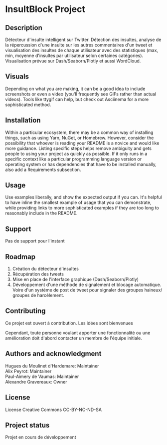 # InsultBlock Project


## Description
Détecteur d'insulte intelligent sur Twitter. Détection des insultes, analyse de la répercussion d'une insulte sur les autres commentaires d'un tweet et visualisation des insultes de chaque utilisateur avec des statistiques (max, min, moyenne d'insultes par utilisateur selon certaines catégories). Visualisation prévue sur Dash/Seaborn/Plotly et aussi WordCloud.


## Visuals
Depending on what you are making, it can be a good idea to include screenshots or even a video (you'll frequently see GIFs rather than actual videos). Tools like ttygif can help, but check out Asciinema for a more sophisticated method.

## Installation
Within a particular ecosystem, there may be a common way of installing things, such as using Yarn, NuGet, or Homebrew. However, consider the possibility that whoever is reading your README is a novice and would like more guidance. Listing specific steps helps remove ambiguity and gets people to using your project as quickly as possible. If it only runs in a specific context like a particular programming language version or operating system or has dependencies that have to be installed manually, also add a Requirements subsection.

## Usage
Use examples liberally, and show the expected output if you can. It's helpful to have inline the smallest example of usage that you can demonstrate, while providing links to more sophisticated examples if they are too long to reasonably include in the README.

## Support
Pas de support pour l'instant

## Roadmap

1. Création du détecteur d'insultes
2. Récupération des tweets
3. Mise en place de l'interface graphique (Dash/Seaborn/Plotly)
4. Développement d'une méthode de signalement et blocage automatique. Voire d'un système de post de tweet pour signaler des groupes haineux/ groupes de harcèlement.

## Contributing
Ce projet est ouvert à contribution. Les idées sont bienvenues

Cependant, toute personne voulant apporter une fonctionnalité ou une amélioration doit d'abord contacter un membre de l'équipe initiale. 

## Authors and acknowledgment

Hugues du Moulinet d'Hardemare: Maintainer  
Alix Peyrot: Maintainer  
Paul-Aimery de Vaumas: Maintainer  
Alexandre Gravereaux: Owner  

## License
License Creative Commons CC-BY-NC-ND-SA

## Project status

Projet en cours de développement
